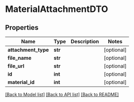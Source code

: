 # MaterialAttachmentDTO

## Properties
Name | Type | Description | Notes
------------ | ------------- | ------------- | -------------
**attachment_type** | **str** |  | [optional] 
**file_name** | **str** |  | [optional] 
**file_url** | **str** |  | [optional] 
**id** | **int** |  | [optional] 
**material_id** | **int** |  | [optional] 

[[Back to Model list]](../README.md#documentation-for-models) [[Back to API list]](../README.md#documentation-for-api-endpoints) [[Back to README]](../README.md)


